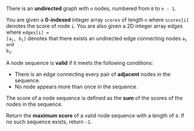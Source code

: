 There is an **undirected** graph with `n` nodes, numbered from `0` to `n - 1`.

You are given a **0-indexed** integer array `scores` of length `n` where `scores[i]` denotes the score of node `i`. You are also given a 2D integer array edges where <code>edges[i] = [a<sub>i</sub>, b<sub>i</sub>]</code> denotes that there exists an undirected edge connecting nodes <code>a<sub>i</sub> and b<sub>i</sub></code>.

A node sequence is **valid** if it meets the following conditions:

- There is an edge connecting every pair of **adjacent** nodes in the sequence.
- No node appears more than once in the sequence.

The score of a node sequence is defined as the **sum** of the scores of the nodes in the sequence.

Return the **maximum score** of a valid node sequence with a length of `4`. If no such sequence exists, return `-1`.